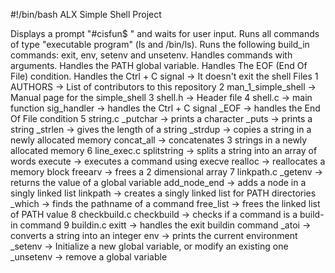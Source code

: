 #!/bin/bash
ALX Simple Shell Project

Displays a prompt "#cisfun$ " and waits for user input.
Runs all commands of type "executable program" (ls and /bin/ls).
Runs the following build_in commands: exit, env, setenv and unsetenv.
Handles commands with arguments.
Handles the PATH global variable.
Handles The EOF (End Of File) condition.
Handles the Ctrl + C signal -> It doesn't exit the shell
Files
1	AUTHORS -> List of contributors to this repository
2	man_1_simple_shell -> Manual page for the simple_shell
3	shell.h -> Header file
4	shell.c -> main function
		sig_handler -> handles the Ctrl + C signal
		_EOF -> handles the End Of File condition
5	string.c
		_putchar -> prints a character
		_puts -> prints a string
		_strlen -> gives the length of a string
		_strdup -> copies a string in a newly allocated memory
		concat_all -> concatenates 3 strings in a newly allocated memory
6	line_exec.c
		splitstring -> splits a string into an array of words
		execute -> executes a command using execve
		realloc -> reallocates a memory block
		freearv -> frees a 2 dimensional array
7	linkpath.c
		_getenv -> returns the value of a global variable
		add_node_end -> adds a node in a singly linked list
		linkpath -> creates a singly linked list for PATH directories
		_which -> finds the pathname of a command
		free_list -> frees the linked list of PATH value
8	checkbuild.c
		checkbuild -> checks if a command is a build-in command
9	buildin.c
		exitt -> handles the exit buildin command
		_atoi -> converts a string into an integer
		env -> prints the current environment
		_setenv -> Initialize a new global variable, or modify an existing one
		_unsetenv -> remove a global variable
